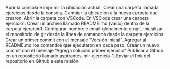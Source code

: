 Abrir la consola e imprimir la ubicación actual.
Crear una carpeta llamada ejercicios desde la consola.
Cambiar la ubicación a la nueva carpeta que crearon.
Abrir la carpeta con VSCode.
En VSCode crear una carpeta ejercicio1.
Crear un archivo llamado README.md (vacío) dentro de la carpeta ejercicio1.
Configurar nombre e email globalmente en git.
Inicializar el repositorio de git desde la línea de comandos desde la carpeta ejercicios.
Crear un primer commit con el mensaje “Versión Inicial”.
Agregar al README.md los comandos que ejecutaron en cada paso.
Crear un nuevo commit con el mensaje “Agrega solución primer ejercicio”
Publicar a Github en un repositorio llamado aspirantes-mir-ejercicio-1.
Enviar el link del repositorio en Github a esta misión.
